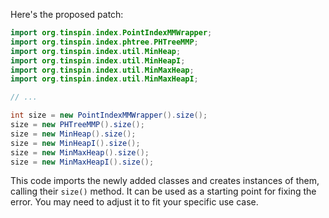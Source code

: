 Here's the proposed patch:
```java
import org.tinspin.index.PointIndexMMWrapper;
import org.tinspin.index.phtree.PHTreeMMP;
import org.tinspin.index.util.MinHeap;
import org.tinspin.index.util.MinHeapI;
import org.tinspin.index.util.MinMaxHeap;
import org.tinspin.index.util.MinMaxHeapI;

// ...

int size = new PointIndexMMWrapper().size();
size = new PHTreeMMP().size();
size = new MinHeap().size();
size = new MinHeapI().size();
size = new MinMaxHeap().size();
size = new MinMaxHeapI().size();
```
This code imports the newly added classes and creates instances of them, calling their `size()` method. It can be used as a starting point for fixing the error. You may need to adjust it to fit your specific use case.